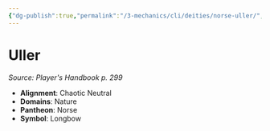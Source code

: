 ```yaml
---
{"dg-publish":true,"permalink":"/3-mechanics/cli/deities/norse-uller/","tags":["ttrpg-cli/compendium/src/5e/phb","ttrpg-cli/deity/norse","ttrpg-cli/domain/nature"],"noteIcon":""}
---
```


# Uller
*Source: Player's Handbook p. 299* 

- **Alignment**: Chaotic Neutral
- **Domains**: Nature
- **Pantheon**: Norse
- **Symbol**: Longbow